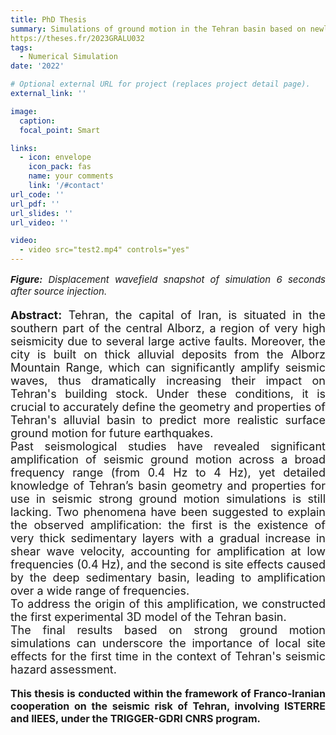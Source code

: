 ```yaml
---
title: PhD Thesis
summary: Simulations of ground motion in the Tehran basin based on newly developed 3D velocity model
https://theses.fr/2023GRALU032
tags:
  - Numerical Simulation
date: '2022'

# Optional external URL for project (replaces project detail page).
external_link: ''

image:
  caption: 
  focal_point: Smart

links:
  - icon: envelope
    icon_pack: fas
    name: your comments
    link: '/#contact'
url_code: ''
url_pdf: ''
url_slides: ''
url_video: ''

video: 
  - video src="test2.mp4" controls="yes"
---
```

<p style="text-align: justify; font-size: 15px" class="has-poppins-font-family">
<strong><em>Figure:</em></strong> <em> Displacement wavefield snapshot of simulation 6 seconds after source injection.</em><br />
</p>
<p style="text-align: justify; font-size: 18px" class="has-poppins-font-family">
<strong>Abstract:</strong> Tehran, the capital of Iran, is situated in the southern part of the central Alborz, a region of very high seismicity due to several large active faults. Moreover, the city is built on thick alluvial deposits from the Alborz Mountain Range, which can significantly amplify seismic waves, thus dramatically increasing their impact on Tehran's building stock. Under these conditions, it is crucial to accurately define the geometry and properties of Tehran's alluvial basin to predict more realistic surface ground motion for future earthquakes.<br />
Past seismological studies have revealed significant amplification of seismic ground motion across a broad frequency range (from 0.4 Hz to 4 Hz), yet detailed knowledge of Tehran’s basin geometry and properties for use in seismic strong ground motion simulations is still lacking. Two phenomena have been suggested to explain the observed amplification: the first is the existence of very thick sedimentary layers with a gradual increase in shear wave velocity, accounting for amplification at low frequencies (0.4 Hz), and the second is site effects caused by the deep sedimentary basin, leading to amplification over a wide range of frequencies.<br />
To address the origin of this amplification, we constructed the first experimental 3D model of the Tehran basin.<br />
The final results based on strong ground motion simulations can underscore the importance of local site effects for the first time in the context of Tehran's seismic hazard assessment.<br />
</p>
<p style="text-align: justify; font-size: 16px" class="has-poppins-font-family">
<strong>This thesis is conducted within the framework of Franco-Iranian cooperation on the seismic risk of Tehran, involving ISTERRE and IIEES, under the TRIGGER-GDRI CNRS program.</strong><br />
</p>
